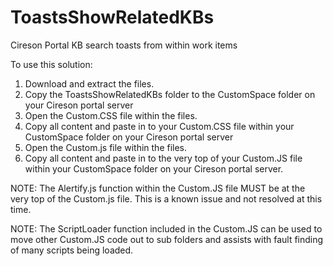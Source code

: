# ToastsShowRelatedKBs
Cireson Portal KB search toasts from within work items

To use this solution:
1) Download and extract the files.
2) Copy the ToastsShowRelatedKBs folder to the CustomSpace folder on your Cireson portal server
3) Open the Custom.CSS file within the files.
4) Copy all content and paste in to your Custom.CSS file within your CustomSpace folder on your Cireson portal server
5) Open the Custom.js file within the files.
6) Copy all content and paste in to the very top of your Custom.JS file within your CustomSpace folder on your Cireson portal server.

NOTE: The Alertify.js function within the Custom.JS file MUST be at the very top of the Custom.js file.
This is a known issue and not resolved at this time.

NOTE: The ScriptLoader function included in the Custom.JS can be used to move other Custom.JS code out to sub folders and assists with fault finding of many scripts being loaded.
